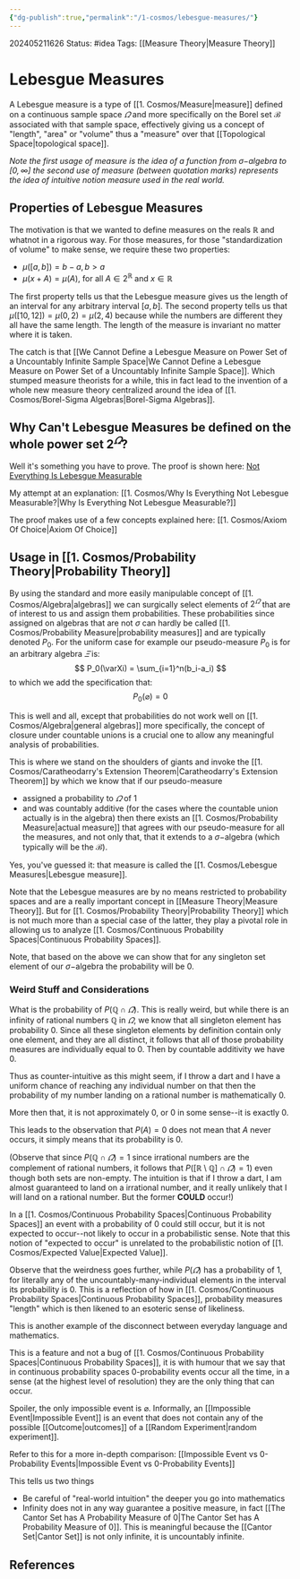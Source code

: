 ```yaml
---
{"dg-publish":true,"permalink":"/1-cosmos/lebesgue-measures/"}
---
```


202405211626
Status: #idea
Tags: [[Measure Theory\|Measure Theory]]
# Lebesgue Measures
A Lebesgue measure is a type of [[1. Cosmos/Measure\|measure]] defined on a continuous sample space $\varOmega$ and more specifically on the Borel set $\mathscr B$ associated with that sample space, effectively giving us a concept of "length", "area" or "volume" thus a "measure" over that [[Topological Space\|topological space]]. 

*Note the first usage of measure is the idea of a function from $\sigma-$algebra to $[0,\infty]$ the second use of measure (between quotation marks) represents the idea of intuitive notion measure used in the real world.*

## Properties of Lebesgue Measures
The motivation is that we wanted to define measures on the reals $\mathbb R$ and whatnot in a rigorous way. For those measures, for those "standardization of volume" to make sense, we require these two properties:
- $\mu([a,b])=b-a, b>a$
- $\mu(x+A)=\mu(A)$, for all $A \in 2^\mathbb{R}$ and $x \in \mathbb R$

The first property tells us that the Lebesgue measure gives us the length of an interval for any arbitrary interval $[a,b]$.
The second property tells us that $\mu([10,12])=\mu(0,2)=\mu(2,4)$ because while the numbers are different they all have the same length. The length of the measure is invariant no matter where it is taken.

The catch is that [[We Cannot Define a Lebesgue Measure on Power Set of a Uncountably Infinite Sample Space\|We Cannot Define a Lebesgue Measure on Power Set of a Uncountably Infinite Sample Space]]. Which stumped measure theorists for a while, this in fact lead to the invention of a whole new measure theory centralized around the idea of [[1. Cosmos/Borel-Sigma Algebras\|Borel-Sigma Algebras]].


## Why Can't Lebesgue Measures be defined on the whole power set $2^\varOmega$?
Well it's something you have to prove. 
The proof is shown here: [Not Everything Is Lebesgue Measurable](https://www.youtube.com/watch?v=Ur3ofJ61bpk&list=PLBh2i93oe2qvMVqAzsX1Kuv6-4fjazZ8j&index=5)

My attempt at an explanation: [[1. Cosmos/Why Is Everything Not Lebesgue Measurable?\|Why Is Everything Not Lebesgue Measurable?]]

The proof makes use of a few concepts explained here:
[[1. Cosmos/Axiom Of Choice\|Axiom Of Choice]]
## Usage in [[1. Cosmos/Probability Theory\|Probability Theory]]
By using the standard and more easily manipulable concept of [[1. Cosmos/Algebra\|algebras]] we can surgically select elements of $2^\varOmega$ that are of interest to us and assign them probabilities. These probabilities since assigned on algebras that are not $\sigma$ can hardly be called [[1. Cosmos/Probability Measure\|probability measures]] and are typically denoted $P_0$. For the uniform case for example our pseudo-measure $P_0$ is for an arbitrary algebra $\varXi$ is:
$$
P_0(\varXi) = \sum_{i=1}^n(b_i-a_i)
$$
to which we add the specification that:
$$
P_0(\varnothing) = 0
$$

This is well and all, except that probabilities do not work well on [[1. Cosmos/Algebra\|general algebras]] more specifically, the concept of closure under countable unions is a crucial one to allow any meaningful analysis of probabilities.

This is where we stand on the shoulders of giants and invoke the [[1. Cosmos/Caratheodarry's Extension Theorem\|Caratheodarry's Extension Theorem]] by which we know that if our pseudo-measure 
- assigned a probability to $\varOmega$ of $1$
- and was countably additive (for the cases where the countable union actually is in the algebra)
then there exists an [[1. Cosmos/Probability Measure\|actual measure]] that agrees with our pseudo-measure for all the measures, and not only that, that it extends to a $\sigma-$algebra (which typically will be the $\mathscr B$).

Yes, you've guessed it: that measure is called the [[1. Cosmos/Lebesgue Measures\|Lebesgue measure]].

Note that the Lebesgue measures are by no means restricted to probability spaces and are a really important concept in [[Measure Theory\|Measure Theory]]. But for [[1. Cosmos/Probability Theory\|Probability Theory]] which is not much more than a special case of the latter, they play a pivotal role in allowing us to analyze [[1. Cosmos/Continuous Probability Spaces\|Continuous Probability Spaces]].

Note, that based on the above we can show that for any singleton set element of our $\sigma-$algebra the probability will be $0$.

### Weird Stuff and Considerations
What is the probability of $P(\mathbb Q \cap \varOmega)$.
This is really weird, but while there is an infinity of rational numbers $\mathbb Q$ in $\varOmega$, we know that all singleton element has probability $0$. Since all these singleton elements by definition contain only one element, and they are all distinct, it follows that all of those probability measures are individually equal to $0$. Then by countable additivity we have $0$.

Thus as counter-intuitive as this might seem, if I throw a dart and I have a uniform chance of reaching any individual number on that then the probability of my number landing on a rational number is mathematically $0$.

More then that, it is not approximately $0$, or $0$ in some sense--it is exactly $0$.

This leads to the observation that $P(A)=0$ does not mean that $A$ never occurs, it simply means that its probability is $0$.

(Observe that since $P(\mathbb Q \cap \varOmega) = 1$ since irrational numbers are the complement of rational numbers, it follows that $P([\mathbb R \setminus \mathbb Q] \cap \varOmega) = 1)$ even though both sets are non-empty. The intuition is that if I throw a dart, I am almost guaranteed to land on a irrational number, and it really unlikely that I will land on a rational number. But the former **COULD** occur!)

In a [[1. Cosmos/Continuous Probability Spaces\|Continuous Probability Spaces]] an event with a probability of $0$ could still occur, but it is not expected to occur--not likely to occur in a probabilistic sense. Note that this notion of "expected to occur" is unrelated to the probabilistic notion of [[1. Cosmos/Expected Value\|Expected Value]].

Observe that the weirdness goes further, while $P(\varOmega)$ has a probability of $1$, for literally any of the uncountably-many-individual elements in the interval its probability is $0$. This is a reflection of how in [[1. Cosmos/Continuous Probability Spaces\|Continuous Probability Spaces]], probability measures "length" which is then likened to an esoteric sense of likeliness.

This is another example of the disconnect between everyday language and mathematics.

This is a feature and not a bug of [[1. Cosmos/Continuous Probability Spaces\|Continuous Probability Spaces]], it is with humour that we say that in continuous probability spaces $0$-probability events occur all the time, in a sense (at the highest level of resolution) they are the only thing that can occur.

Spoiler, the only impossible event is $\varnothing$. Informally, an [[Impossible Event\|Impossible Event]] is an event that does not contain any of the possible [[Outcome\|outcomes]] of a [[Random Experiment\|random experiment]].

Refer to this for a more in-depth comparison: [[Impossible Event vs 0-Probability Events\|Impossible Event vs 0-Probability Events]]

This tells us two things
- Be careful of "real-world intuition" the deeper you go into mathematics
- Infinity does not in any way guarantee a positive measure, in fact [[The Cantor Set has A Probability Measure of 0\|The Cantor Set has A Probability Measure of 0]]. This is meaningful because the [[Cantor Set\|Cantor Set]] is not only infinite, it is uncountably infinite.



## References
